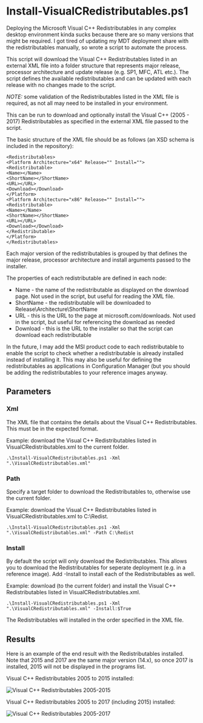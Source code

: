 # Install-VisualCRedistributables.ps1
Deploying the Microsoft Visual C++ Redistributables in any complex desktop environment kinda sucks because there are so many versions that might be required. I got tired of updating my MDT deployment share with the redistributables manually, so wrote a script to automate the process.

This script will download the Visual C++ Redistributables listed in an external XML file into a folder structure that represents major release, processor architecture and update release (e.g. SP1, MFC, ATL etc.). The script defines the available redistributables and can be updated with each release with no changes made to the script.

*NOTE:* some validation of the Redistributables listed in the XML file is required, as not all may need to be installed in your environment.

This can be run to download and optionally install the Visual C++ (2005 - 2017) Redistributables as specified in the external XML file passed to the script.

The basic structure of the XML file should be as follows (an XSD schema is included in the repository):

    <Redistributables>
    <Platform Architecture="x64" Release="" Install="">
    <Redistributable>
    <Name></Name>
    <ShortName></ShortName>
    <URL></URL>
    <Download></Download>
    </Platform>
    <Platform Architecture="x86" Release="" Install="">
    <Redistributable>
    <Name></Name>
    <ShortName></ShortName>
    <URL></URL>
    <Download></Download>
    </Redistributable>
    </Platform>
    </Redistributables>

Each major version of the redistributables is grouped by <Platform> that defines the major release, processor architecture and install arguments passed to the installer.

The properties of each redistributable are defined in each <Redistributable> node:
- Name - the name of the redistributable as displayed on the download page. Not used in the script, but useful for reading the XML file.
- ShortName - the redistributable will be downloaded to Release\Architecture\ShortName
- URL - this is the URL to the page at microsoft.com/downloads. Not used in the script, but useful for referencing the download as needed
- Download - this is the URL to the installer so that the script can download each redistributable

In the future, I may add the MSI product code to each redistributable to enable the script to check whether a redistributable is already installed instead of installing it. This may also be useful for defining the redistributables as applications in Configuration Manager (but you should be adding the redistributables to your reference images anyway.

## Parameters
### Xml
The XML file that contains the details about the Visual C++ Redistributables. This must be in the expected format.

Example: download the Visual C++ Redistributables listed in VisualCRedistributables.xml to the current folder.

    .\Install-VisualCRedistributables.ps1 -Xml ".\VisualCRedistributables.xml"

### Path
Specify a target folder to download the Redistributables to, otherwise use the current folder.

Example: download the Visual C++ Redistributables listed in VisualCRedistributables.xml to C:\Redist.

    .\Install-VisualCRedistributables.ps1 -Xml ".\VisualCRedistributables.xml" -Path C:\Redist


### Install
By default the script will only download the Redistributables. This allows you to download the Redistributables for seperate deployment (e.g. in a reference image). Add -Install to install each of the Redistributables as well.

Example: download (to the current folder) and install the Visual C++ Redistributables listed in VisualCRedistributables.xml.

    .\Install-VisualCRedistributables.ps1 -Xml ".\VisualCRedistributables.xml" -Install:$True

The Redistributables will installed in the order specified in the XML file.

## Results
Here is an example of the end result with the Redistributables installed. Note that 2015 and 2017 are the same major version (14.x), so once 2017 is installed, 2015 will not be displayed in the programs list.

Visual C++ Redistributables 2005 to 2015 installed:

![Visual C++ Redistributables 2005-2015](https://raw.githubusercontent.com/aaronparker/Install-VisualCRedistributables/master/images/2005-2015.PNG "Visual C++ Redistributables 2005-2015")

Visual C++ Redistributables 2005 to 2017 (including 2015) installed:

![Visual C++ Redistributables 2005-2017](https://raw.githubusercontent.com/aaronparker/Install-VisualCRedistributables/master/images/2005-2017.PNG "Visual C++ Redistributables 2005-2017")
